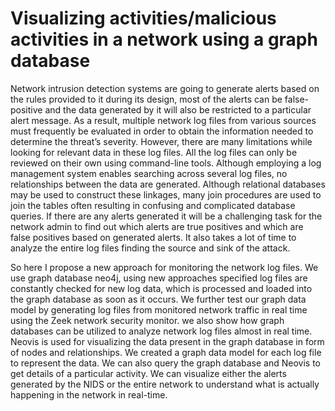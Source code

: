 # Visualizing activities/malicious activities in a network using a graph database

Network intrusion detection systems are going to generate alerts based on the rules provided to it during its design, most of the alerts can be false-positive and the data generated by it will also be restricted to a particular alert message. As a result, multiple network log files from various sources must frequently be evaluated in order to obtain the information needed to determine the threat’s severity. However, there are many limitations while looking for relevant data in these log files. All the log files can only be reviewed on their own using command-line tools. Although employing a log management system enables searching across several log files, no relationships between the data are generated. Although relational databases may be used to construct these linkages, many join procedures are used to join the tables often resulting in confusing and complicated database queries. If there are any alerts generated it will be a challenging task for the network admin to find out which alerts are true positives and which are false positives based on generated alerts. It also takes a lot of time to analyze the entire log files finding the source and sink of the attack.

So here I propose a new approach for monitoring the network log files. We use graph database neo4j, using new approaches specified log files are constantly checked for new log data, which is processed and loaded into the graph database as soon as it occurs. We further test our graph data model by generating log files from monitored network traffic in real time using the Zeek network security monitor. we also show how graph databases can be utilized to analyze network log files almost in real time. Neovis is used for visualizing the data present in the graph database in form of nodes and relationships. We created a graph data model for each log file to represent the data. We can also query the graph database and Neovis to get details of a particular activity. We can visualize either the alerts generated by the NIDS or the entire network to understand what is actually happening in the network in real-time.
